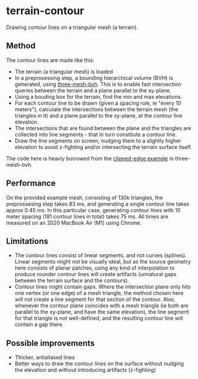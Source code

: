 # terrain-contour

Drawing contour lines on a triangular mesh (a terrain).

## Method

The contour lines are made like this:

- The terrain (a triangular mesh) is loaded
- In a preprosessing step, a bounding hierarchical volume (BVH) is generated, using [three-mesh-bvh](https://github.com/gkjohnson/three-mesh-bvh). This is to enable fast intersection queries between the terrain and a plane parallel to the xy-plane.
- Using a bouding box for the terrain, find the min and max elevations.
- For each contour line to be drawn (given a spacing rule, ie "every 10 meters"), calculate the intersections between the terrain mesh (the triangles in it) and a plane parallel to the xy-plane, at the contour line elevation.
- The intersections that are found between the plane and the triangles are collected into line segments - that in turn constitute a contour line.
- Draw the line segments on screen, nudging them to a slightly higher elevation to avoid z-fighting and/or intersecting the terrain surface itself.

The code here is heavly borrowed from the [clipped-edge example](https://gkjohnson.github.io/three-mesh-bvh/example/bundle/clippedEdges.html) in three-mesh-bvh.

## Performance

On the provided example mesh, consisting of 130k triangles, the preprossesing step takes 83 ms, and generating a single contour line takes approx 0.45 ms. In this particular case, generating contour lines with 10 meter spacing (181 contour lines in total) takes 75 ms. All times are measured on an 2020 MacBook Air (M1) using Chrome.

## Limitations

- The contour lines consist of linear segments, and not curves (splines). Linear segments might not be visually ideal, but as the source geometry here consists of planar patches, using any kind of interpolation to produce rounder contour lines will create artifacts (unnatural gaps between the terrain surface and the contours).
- Contour lines might contain gaps. Where the intersection plane only hits one vertex (or one edge) of a mesh triangle, the method chosen here will not create a line segment for that section of the contour. Also, whenever the contour plane coincides with a mesh triangle (ie both are parallel to the xy-plane, and have the same elevation), the line segment for that triangle is not well-defined, and the resulting contour line will contain a gap there.

## Possible improvements

- Thicker, antialiased lines
- Better ways to draw the contour lines on the surface without nudging the elevation and without introducing artifacts (z-fighting)
